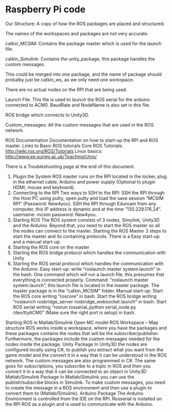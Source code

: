 # Raspberry Pi code

Our Structure:
A copy of how the ROS packages are placed and structured.

The names of the workspaces and packages are not very accurate.

catkin_MCSIM: Contains the package master which is used for the launch file.

catkin_Simulink: Contains the unity_package, this package handles the custom messages.

This could be merged into one package, and the name of package should probalby just be catkin_ws,
as we only need one workspace.

There are no actual nodes on the RPI that are being used.


Launch File:
This file is used to launch the ROS serial for the arduino connected to ACM0.
BaudRate and NodeName is also set in this file.

ROS bridge which connects to Unity3D.


Custom_messages:
All the custom messages that are used in the ROS network.



ROS Documentation
Documentation on how to start-up the RPI and ROS master.
Links to Basic ROS tutorials
Core ROS Tutorials: http://wiki.ros.org/ROS/Tutorials
Linux basics: http://www.ee.surrey.ac.uk/Teaching/Unix/

There is a Troubleshooting page at the end of this document.
1.	Plugin the System
ROS master runs on the RPI located in the locker, plug in the ethernet cable, Arduino and power supply (Optional to plugin HDMI, mouse and keyboard).
2.	Connecting to the RPI
Two ways to SSH to the RPI:
SSH the RPI through the Host PC using putty, open putty and load the save session “MCSIM RPI” (Password: New4you).
SSH the RPI through Eduroam from any computer, this IP address is dynamic and at the time “130.229.176.24”. username: mcsim password: New4you.
3.	Starting ROS
The ROS system consists of 3 nodes, Simulink, Unity3D and the Arduino. Beyond that, you need to start the ROS master so all the nodes can connect to the master.
Starting the ROS Master
3 steps to start the master and its containing protocols. There is a Easy start-up and a manual start-up.
1.	Starting the ROS core on the master
2.	Starting the ROS bridge protocol which handles the communication with Unity
3.	Starting the ROS serial protocol which handles the communication with the Arduino.
Easy start-up: write “roslaunch master system.launch” in the bash.
One command which will run a launch file, this presumes that everything is connected properly. Command: “roslaunch master system.launch”, this launch file is located in the master package. The master package is in the “catkin_MCSIM” folder.
Manual start-up: 
Start the ROS core writing “roscore” in bash.
Start the ROS bridge writing “roslaunch rosbridge_server rosbridge_websocket.launch” in bash.
Start ROS serial writing “rosrun rosserial_python serial_node.py /dev/ttyACM0” (Make sure the right port is setup) in bash.

Starting ROS in Matlab/Simulink
Open MC model 
ROS Workspace – Map structure
ROS works inside a workspace, where you have the packages and these packages contains the nodes that will be the subscriber/publisher.  Furthermore, the packages include the custom messages needed for the nodes inside the package. 
Unity Package
In Unity3D the nodes are configured locally using C#, to publish you extract what you want from the game model and the convert it in a way that it can be understood in the ROS network. The custom messages are also programmed in C#. The same goes for subscriptions, you subscribe to a topic in ROS and then you convert it in a way that it can be connected to an object in Unity3D
Matlab/Simulink Package
In Matlab/Simulink you can use the publish/subscribe blocks in Simulink. To make custom messages, you need to create the message in a ROS environment and then use a plugin to convert them to (Matlab/Simulink).
Arduino Package
The Arduino Environment is controlled from the IDE on the RPI. Rosserial is installed on the RPI ROS as a plugin and is used to communicate with the Arduino. 



